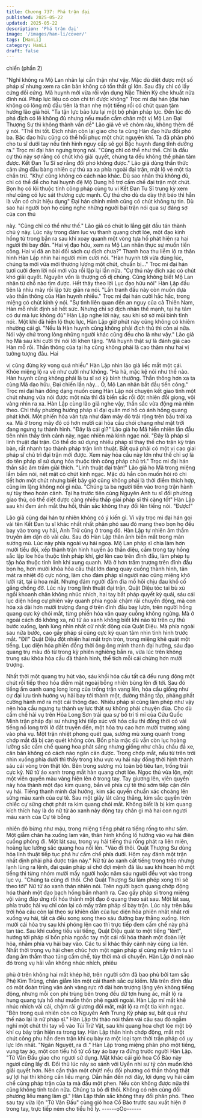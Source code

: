 ```yaml
---
title: Chương 737: Phá trận đại
published: 2025-05-22
updated: 2025-05-22
description: 'Phá trận đại'
image: '/images/han-li/cover/'
tags: [HanLi]
category: HanLi
draft: false
---
```


chiến (phần 2)

"Nghĩ không ra Mộ Lan nhân lại cẩn thận như vậy. Mặc dù diệt
được một số pháp sĩ nhưng xem ra căn bản không có tổn thất gì
lớn. Sau đây chỉ có lấy cứng đối cứng. Mã huynh mới vừa rồi vận
dụng Nặc Thiên Kỳ che khuất nửa đỉnh núi. Pháp lực liệu có còn
chi trì được không" Trọc mi đại hán (đại hán không có lông mi)
đầu tiên là than nhẹ một tiếng rồi có chút quan tâm hướng lão giả
hỏi.
"Ta tận lực bảo lưu lại một bộ phận pháp lực. Đến lúc đó phá địch
có lẽ không đủ nhưng nếu muốn cầm chân một vị Mộ Lan Đại
Thượng Sư thì không thành vấn đề" Lão giả vê vê chòm râu,
không thèm để ý nói.
"Thế thì tốt. Địch nhân còn lại giao cho ta cùng Hàn đạo hữu đối
phó ba. Bặc đạo hữu cũng có thể hồi phục một chút nguyên khí.
Ta đã phân phó cho tu sĩ dưới tay nếu tình hình nguy cấp sẽ gọi
Bặc huynh đang tĩnh dưỡng ra." Trọc mi đại hán ngưng trọng nói.
"Cũng chỉ có thể như thế. Chỉ là đầu cự thú này sợ rằng có chút
khó giải quyết, chúng ta đều không thể phân tâm được. Kết Đan
Tu Sĩ sợ rằng đối phó không được." Lão giả dùng thần thức cảm
ứng đầu bàng nhiên cự thú xa xa phía ngoài đại trận, mặt lộ vẻ
một tia chần trừ.
"Khụ! cũng không có cách nào khác. Dù sao nhân thủ không đủ,
chỉ có thể để cho hai huynh đệ Mộ Dung hỗ trợ cấm chế đại trận
một chút. Bọn họ có lôi thuộc tính công pháp cùng tu vi Kết Đan
Tu Sĩ trung kỳ xem như cũng có lực sát thương cực mạnh. Cự thú
cho dù da dày thịt béo thì hẳn là vẫn có chút hiệu dụng" Đại hán
chính mình cũng có chút không tự tin. Dù sao hai người bọn họ
cũng nghe những người bại trận nói qua sự đáng sợ của con thú

này.
"Cũng chỉ có thể như thế." Lão giả có chút lo lắng gật đầu tán
thành chủ ý này.
Lúc này trong đám lục vụ thanh quang chợt lóe, một đạo kinh
hồng từ trong bắn ra sau khi xoay quanh một vòng tựa hồ phát
hiện ra hai người thì bay đến.
"Hai vị đạo hữu, xem ra Mộ Lan nhân thực sự muốn tiến công. Hai
vị đã an bài đối sách cự địch chưa?" Thanh hoa thu liễm lộ ra thân
hình Hàn Lập nhìn hai người mỉm cười nói.
"Hàn huynh tới vừa đúng lúc, chúng ta mới vừa mới thương lượng
một chút, chuẩn bị..." Trọc mi đại hán tươi cười đem lời nói mới
vừa rồi lặp lại lần nữa.
"Cự thú này đích xác có chút khó giải quyết. Nguyên vốn là
thượng cổ dị chủng. Cũng không biết Mộ Lan nhân từ chỗ nào tìm
được. Hết thảy theo lời Lục đạo hữu nói" Hàn Lập đầu tiên là nhíu
mày rồi lập tức giãn ra nói.
"Lần tranh đấu này còn muốn dựa vào thần thông của Hàn huynh
nhiều." Trọc mi đại hán cười hắc hắc, trong miệng có chút kính ý
nói.
"Sự tình liên quan đến an nguy của cả Thiên Nam, Hàn mỗ nhất
định sẽ hết sức. Nhưng chỉ sợ địch nhân thế mạnh, tại hạ tâm có
dư mà lực không đủ" Hàn Lập nghe lời này, sau khi sờ sờ mũi
bình tĩnh nói:.
Một khi đã hiển lộ thực lực, Hàn Lập giờ phút này cũng không có
khiêm nhường cái gì.
"Nếu là Hàn huynh cũng không phải địch thủ thì còn ai nữa. Nói
vậy chứ trong lòng những người khác cũng đều cho là như vậy."
Lão giả họ Mã sau khi cười thì nói lời khen tặng.
"Mã huynh thật sự là đánh giá cao Hàn mỗ rồi. Thần thông của tại
hạ cũng không phải là cao thâm như hai vị tưởng tượng đâu. Hai

vị cũng đừng kỳ vọng quá nhiều" Hàn Lập nhìn lão giả liếc mắt
một cái. Khóe miệng lộ ra vẻ như cười như không.
"Ha hả, mặc kệ nói như thế nào. Hàn huynh cũng không phải là tu
sĩ sơ kỳ bình thường. Thần thông hơn xa ta cùng Mã đạo hữu. Đại
chiến lần này… Ồ, Mộ Lan nhân bắt đầu tiến công." Trọc mi đại
hán đồng dạng muốn cùng Hàn Lập nói chuyện kết giao tình một
chút nhưng vừa nói được một nửa thì đã biến sắc rồi đột nhiên
đổi giọng, vội vàng nhìn ra xa.
Hàn Lập cùng lão giả nghe vậy, thần sắc vừa động mà nhìn theo.
Chỉ thấy phương hướng pháp sĩ đại quân mơ hồ có ánh hồng
quang phát khởi. Một phiến hỏa vân tựa như đám mây đỏ trải
rộng trên bầu trời xa xa. Mà ở trong mây đỏ có hơn mười cái hỏa
cầu chói chang như mặt trời đang ngưng tụ thành hình.
"Đây là cái gì?" Lão giả họ Mã hiển nhiên lần đầu tiên nhìn thấy
tình cảnh này, ngạc nhiên mà kinh ngạc nói.
"Đây là pháp sĩ linh thuật đại trận. Có thể do sử dụng nhiều pháp
sĩ thay thế cho trận kỳ trận bàn, rất nhanh tạo thành pháp trận linh
thuật. Bất quá phải có một vị cao giai pháp sĩ chủ trì đại trận mới
được. Xem này hỏa cầu này lớn như thế chỉ sợ là do tên pháp sĩ
sử dụng hỏa thuộc tính công pháp chủ trì." Trọc mi đại hán thần
sắc âm trầm giải thích.
"Linh thuật đại trận!" Lão giả họ Mã trong miệng lẩm bẩm nói, nét
mặt có chút kinh ngạc. Mặc dù hắn còn muốn hỏi rõ chi tiết hơn
một chút nhưng biết bây giờ cũng không phải là thời điểm thích
hợp, cũng im lặng không nói gì nữa.
"Chúng ta ba người tiến vào trong trận hành sự tùy theo hoàn
cảnh. Tại hạ trước tiên cùng Nguyên Anh tu sĩ đối phương giao
thủ, có thể diệt được càng nhiều thấp giai pháp sĩ thì càng tốt"
Hàn Lập sau khi đem ánh mắt thu hồi, thần sắc không thay đổi lên
tiếng nói.
"Được!"

Lão giả cùng đại hán tự nhiên không có ý kiến gì.
Vì vậy trọc mi đại hán gọi vài tên Kết Đan tu sĩ khác nhất nhất
phân phó sau đó mang theo bọn họ đều bay vào trong vụ hải, Anh
Trữ cũng ở trong đó.
Hàn Lập tự nhiên âm thầm truyền âm dặn dò vài câu.
Sau đó Hàn Lập thân ảnh biến mất trong màn sương mù.
Lúc này phía ngoài vụ hải ngoạ. Mộ Lan pháp sĩ chia làm hơn
mười tiểu đội, xếp thành trận hình huyền ảo thần diệu, cầm trong
tay hồng sắc lập lòe hỏa thuộc tính pháp khí, giơ lên cao trên đỉnh
đầu, làm phép tụ tập hỏa thuộc tính linh khí xung quanh.
Mà ở hơn trăm trượng trên đỉnh đầu bọn họ, hơn mười khỏa hỏa
cầu thật lớn đang quay cuồng thành hình, tản mát ra nhiệt độ cực
nóng, làm cho đám pháp sĩ người nào cũng miệng khô lưỡi rát,
tai ù hoa mắt. Nhưng đám người đầm đìa mồ hôi chịu đau khổ cố
gắng chống đỡ.
Lúc này trong linh thuật đại trận, Quật Diệu tóc tai bù xù ngồi
khoanh chân không nhúc nhích, hai tay bắt pháp quyết kỳ quái,
sáu cái lục diện hồng cự phiên vây quanh phía ngoài chậm rãi
chuyển động, mà con hỏa xà dài hơn mười trượng đang ở trên
đỉnh đầu bay lượn, trên người hồng quang cực kỳ chói mắt, từng
phiến hỏa vân quay cuồng không ngừng.
Mà ở ngoài cách đó không xa, nữ tử áo xanh không biết khi nào
từ trên cự thú bước xuống, lạnh lùng nhìn nhất cử nhất động của
Quật Diệu. Mà phía ngoài sau nửa bước, cao gầy pháp sĩ cũng
cực kỳ quan tâm nhìn tình hình trước mắt.
"Đi!" Quật Diệu đột nhiên hai mắt trợn tròn, trong miệng khẽ quát
một tiếng.
Lục diện hỏa phiên đồng thời ông ông minh thanh đại hưởng, sáu
đạo quang trụ màu đỏ từ trong kỳ phiên nghiêng bắn ra, vừa lúc
trên không trung sáu khỏa hỏa cầu đã thành hình, thể tích mỗi cái
chừng hơn mười trượng.

Nhất thời một quang trụ hút vào, sáu khối hỏa cầu tất cả đều rung
động một chút rồi tiếp theo hỏa diễm mặt ngoài bỗng nhiên bùng
lên đi tới. Sau đó tiếng ầm oanh oang long long của trống trận
vang lên, hỏa cầu giống như cự đại lưu tinh hướng vụ hải bay tới
thành một, đường thẳng tắp, phảng phất cường hành mở ra một
cái thông đạo.
Nhiều pháp sĩ cùng làm phép như vậy nên hỏa cầu ngưng tụ
thành uy lực thật sự không phải chuyện đùa.
Cho dù cấm chế hải vụ trên Hỏa Long Sơn trải qua sự bố trí tỉ mỉ
của Cửu Quốc Minh trận pháp đại sư nhưng khi tiếp xúc với hỏa
cầu thì đồng thời có vài tiếng nổ long trời lở đất truyền đến, một
hỏa trụ cao hơn mười trượng xông vào phá vụ. Một trận nhiệt
phong quét qua, sương mù xung quanh trong chớp mắt đã bị càn
quét không còn.
Bốn phía mặc dù vẫn còn lục hoàng lưỡng sắc cấm chế quang
hoa phát sáng nhưng giống như châu chấu đá xe, căn bản không
có cách nào ngăn cản được.
Trong chớp mắt, nếu từ trên trời nhìn xuống phía dưới thì thấy
trong khu vực vụ hải này đồng thời hình thành sáu cái vòng tròn
thật lớn. Bên trong sương mù toàn bộ tiêu tan, trống trải cực kỳ.
Nữ tử áo xanh trong mắt hàn quang chợt lóe. Ngọc thủ vừa lộn,
một một viên quyển màu vàng hiện lên ở trong tay.
Tay giương lên, viên quyển này hóa thành một đạo kim quang,
bắn về phía cự tê thú sớm tiếp cận đến vụ hải.
Tiếng thanh minh đại hưởng, kim sắc quyển chuẩn xác choàng
lên sừng màu xanh của cự tê.
Sau một giây lát căng thẳng, kim sắc quyển trên chiếc cự sừng
chợt phát ra kim quang chói mắt.
Không biết là bị kim quang kích thích hay là do nữ tử áo xanh này
động tay chân gì mà hai con ngươi màu xanh của Cự tê bỗng

nhiên đỏ bừng như máu, trong miệng tiếng phát ra tiếng rống to
như sấm. Một giẫm chân hạ xuống lam vân, thân hình khổng lồ
hướng vào vụ hải điên cuồng phóng đi.
Một lát sau, trong vụ hải tiếng thú rống phát ra liên miên, hoàng
lục lưỡng sắc quang hoa nổi lên.
"Vào đi thôi. Quật Thượng Sư dùng hỏa linh thuật tiếp tục phá hư
cấm chế phía dưới. Hôm nay đánh một trận nhất định phải phá
được trận này." Nữ tử áo xanh cất tiếng trong trẻo nhưng lạnh
lùng ra lệnh, đại quân pháp sĩ chờ đợi mệnh đã lâu sau khi hoan
hô một tiếng thì từng nhóm mười mấy người hoặc năm sáu người
đều vọt vào trong lục vụ.
"Chúng ta cũng đi thôi. Chờ Quật Thượng Sư làm phép xong thì
sẽ theo tới" Nữ tử áo xanh thản nhiên nói. Trên người bạch quang
chớp động hóa thành một đạo bạch hồng bắn nhanh ra.
Cao gầy pháp sĩ trong miệng vội vàng đáp ứng rồi hóa thành một
đạo ô quang theo sát sau.
Một lát sau, phía trước hải vụ chỉ còn lại có mấy trăm pháp sĩ bày
trận.
Lúc này trên bầu trời hỏa cầu còn lại theo sự khiên dẫn của lục
diện hỏa phiên nhất nhất rơi xuống vụ hải, tất cả đều song song
theo sáu đường bay thẳng xuống. Hơn mười cái hỏa trụ sau khi
phóng lên cao thì trực tiếp đem cấm chế này phá tan tác.
Sau khi cuồng tiếu vài tiếng, Quật Diệu quát to một tiếng "lên!",
hướng tới pháp sĩ bốn phía ngoắc tay một cái rồi hóa thành một
đoàn liệt hỏa, nhằm phía vụ hải bay vào.
Các tu sĩ khác thấy cảnh này cũng ùa lên.
Nhất thời trong vụ hải chen chúc hơn một ngàn pháp sĩ cùng mấy
trăm tu sĩ đang âm thầm thao túng cấm chế, tùy thời mà di
chuyển.
Hàn Lập ở nơi nào đó trong vụ hải vẫn không nhúc nhích, phiêu

phù ở trên không hai mắt khép hờ, trên người sớm đã bao phủ
bởi tam sắc Phệ Kim Trùng, chân giẫm lên một cái thanh sắc cự
kiếm. Mà trên đỉnh đầu có một đoàn trùng vân ánh vàng rực rỡ
dài hơn trượng lặng yên không tiếng động, nhưng mỗi con phi
trùng bên trong đều dữ tợn hung ác, mắt lộ ra hung quang tựa hồ
như muốn thôn phệ người ngoài.
Hàn Lập mí mắt khẽ nhúc nhích vài cái, chậm rãi giương đôi mắt,
mặt lộ ra một tia kinh ngạc.
"Bên trong quả nhiên còn có Nguyên Anh Trung Kỳ pháp sư, bất
quá như thế nào lại là nữ pháp sĩ." Hàn Lập thì thào nói thầm vài
câu sau đó ngẫm nghĩ một chút thì tay vỗ vào Túi Trữ Vật, sau khi
quang hoa chợt lóe một bộ khí cụ bày trận hiện ra trong tay.
Hàn Lập thân hình chớp động, mất một chút công phu hắn đem
trận khí cụ bày ra một loại tạm thời trận pháp có uy lực lớn nhất.
"Ngân Nguyệt, ra đi." Hàn Lập trong miệng phân phó một tiếng,
vung tay áo, một con tiểu hồ từ cổ tay áo bay ra đứng trước
người Hàn Lập.
"Tử Vân Đấu giao cho ngươi sử dụng. Mặt khác cái giỏ hoa Cổ
Bảo này ngươi cũng lấy đi. Đối thủ lúc này so sánh với Uyển nhi
sư tỷ còn muốn khó giải quyết hơn. Nên cẩn thận một chút! nếu
đối phương có thần thông thật sự lợi hại thì không cần liều mạng.
Dẫn hắn đến nơi đây, lợi dụng vụ hải cấm chế cùng pháp trận của
ta mà đấu một phen. Nếu còn không được nữa thì cũng không
tính toán nữa. Chúng ta bỏ đi thôi. Không có nên cùng đối
phương liều mạng làm gì." Hàn Lập thần sắc không thay đổi phân
phó.
Theo sau tay vừa lộn "Tử Vân Đấu" cùng giỏ hoa Cổ Bảo trước
sau xuất hiện ở trong tay, trực tiếp ném cho tiểu hồ ly.
------oOo------

